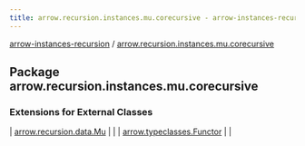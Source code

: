 ```yaml
---
title: arrow.recursion.instances.mu.corecursive - arrow-instances-recursion
---
```


[arrow-instances-recursion](../index.html) / [arrow.recursion.instances.mu.corecursive](./index.html)

## Package arrow.recursion.instances.mu.corecursive

### Extensions for External Classes

| [arrow.recursion.data.Mu](arrow.recursion.data.-mu/index.html) |  |
| [arrow.typeclasses.Functor](arrow.typeclasses.-functor/index.html) |  |

